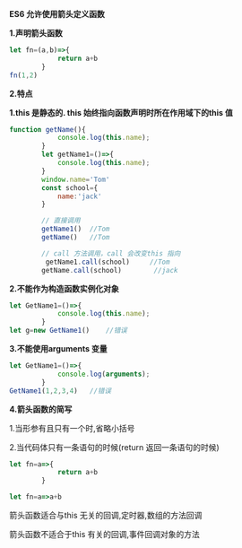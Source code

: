 **ES6 允许使用箭头定义函数**

**1.声明箭头函数**

```js
let fn=(a,b)=>{
            return a+b
        }
fn(1,2)
```

**2.特点**

**1.this 是静态的. this 始终指向函数声明时所在作用域下的this 值**

```js
function getName(){
            console.log(this.name);
        }
        let getName1=()=>{
            console.log(this.name);
        }
        window.name='Tom'
        const school={
            name:'jack'
        }

        // 直接调用
        getName1()  //Tom
        getName()   //Tom

        // call 方法调用，call 会改变this 指向
         getName1.call(school)     //Tom
        getName.call(school)        //jack
```

**2.不能作为构造函数实例化对象**

```js
let GetName1=()=>{
            console.log(this.name);
        }
let g=new GetName1()	//错误
```

**3.不能使用arguments 变量**

```js
let GetName1=()=>{
            console.log(arguments);
        }
GetName1(1,2,3,4)	//错误
```

**4.箭头函数的简写**

1.当形参有且只有一个时,省略小括号

2.当代码体只有一条语句的时候(return 返回一条语句的时候)

```js
let fn=a=>{
            return a+b
        }
```

```js
let fn=a=>a+b
```

箭头函数适合与this 无关的回调,定时器,数组的方法回调

箭头函数不适合于this 有关的回调,事件回调对象的方法